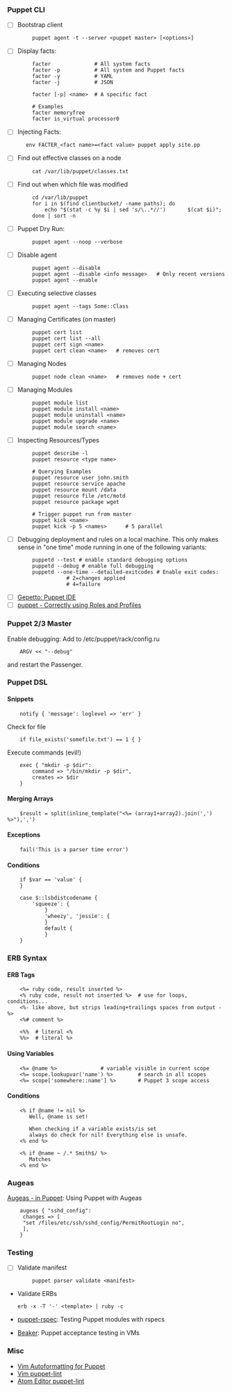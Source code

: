 ### Puppet CLI

- [ ] Bootstrap client
```shell
        puppet agent -t --server <puppet master> [<options>]
```
- [ ] Display facts:
```shell
        facter              # All system facts
        facter -p           # All system and Puppet facts
        facter -y           # YAML
        facter -j           # JSON

        facter [-p] <name>  # A specific fact

        # Examples
        facter memoryfree
        facter is_virtual processor0
```
- [ ] Injecting Facts:
```shell
      env FACTER_<fact name>=<fact value> puppet apply site.pp
```     
- [ ]   Find out effective classes on a node
```shell
        cat /var/lib/puppet/classes.txt
```
- [ ]   Find out when which file was modified
```shell
        cd /var/lib/puppet
        for i in $(find clientbucket/ -name paths); do
            echo "$(stat -c %y $i | sed 's/\..*//')       $(cat $i)";
        done | sort -n
```
- [ ]   Puppet Dry Run:
```shell
        puppet agent --noop --verbose
```
- [ ]   Disable agent
```shell
        puppet agent --disable
        puppet agent --disable <info message>   # Only recent versions
        puppet agent --enable
```
- [ ]   Executing selective classes
```shell
        puppet agent --tags Some::Class
```
- [ ]   Managing Certificates (on master)
```shell
        puppet cert list
        puppet cert list --all
        puppet cert sign <name>
        puppet cert clean <name>   # removes cert
```
- [ ]   Managing Nodes
```shell
        puppet node clean <name>   # removes node + cert
```
- [ ]   Managing Modules
```shell
        puppet module list
        puppet module install <name>
        puppet module uninstall <name>
        puppet module upgrade <name>
        puppet module search <name>
```
- [ ]   Inspecting Resources/Types
```shell
        puppet describe -l
        puppet resource <type name>

        # Querying Examples
        puppet resource user john.smith
        puppet resource service apache
        puppet resource mount /data
        puppet resource file /etc/motd
        puppet resource package wget

        # Trigger puppet run from master
        puppet kick <name>
        puppet kick -p 5 <names>      # 5 parallel
```
- [ ]   Debugging deployment and rules on a local machine. This only makes
    sense in "one time" mode running in one of the following variants:
```shell
        puppetd --test # enable standard debugging options
        puppetd --debug # enable full debugging
        puppetd --one-time --detailed-exitcodes # Enable exit codes:
                   # 2=changes applied
                   # 4=failure
```
- [ ]   [Gepetto: Puppet IDE](http://puppetlabs.com/blog/geppetto-a-puppet-ide)
- [ ]   [puppet - Correctly using Roles and Profiles](http://www.craigdunn.org/2012/05/239/)

### Puppet 2/3 Master

Enable debugging: Add to /etc/puppet/rack/config.ru
```shell
    ARGV << "--debug"
```
and restart the Passenger.

### Puppet DSL

#### Snippets
```shell
    notify { 'message': loglevel => 'err' }
```
Check for file
```shell
    if file_exists('somefile.txt') == 1 { }
```
Execute commands (evil!)
```shell
    exec { "mkdir -p $dir":
        command => "/bin/mkdir -p $dir",
        creates => $dir
    }
```
#### Merging Arrays
```shell
    $result = split(inline_template("<%= (array1+array2).join(',') %>"),',')
```
#### Exceptions
```shell
    fail('This is a parser time error')
```
#### Conditions
```shell
    if $var == 'value' {
    }

    case $::lsbdistcodename {
        'squeeze': {
            }
            'wheezy', 'jessie': {
            }
            default {
            }
    }
```
### ERB Syntax

#### ERB Tags
```shell
    <%= ruby code, result inserted %>
    <% ruby code, result not inserted %>  # use for loops, conditions...
    <%- like above, but strips leading+trailings spaces from output -%>
    <%# comment %>

    <%%  # literal <%
    %%>  # literal %>
```
#### Using Variables
```shell
    <%= @name %>              # variable visible in current scope
    <%= scope.lookupvar('name') %>        # search in all scopes
    <%= scope['somewhere::name'] %>       # Puppet 3 scope access
```
#### Conditions
```shell
    <% if @name != nil %>
       Well, @name is set!

       When checking if a variable exists/is set 
       always do check for nil! Everything else is unsafe.
    <% end %>

    <% if @name ~ /.* Smith$/ %>
       Matches
    <% end %>
```
### Augeas

[Augeas - in Puppet](http://projects.puppetlabs.com/projects/1/wiki/Puppet_Augeas):
Using Puppet with Augeas
```shell
    augeas { "sshd_config":
     changes => [
     "set /files/etc/ssh/sshd_config/PermitRootLogin no",
     ],
    }
```
### Testing

- [ ]   Validate manifest
```shell
        puppet parser validate <manifest>
```
-   Validate ERBs

        erb -x -T '-' <template> | ruby -c 

-   [puppet-rspec](http://rspec-puppet.com/): Testing Puppet modules with rspecs
-   [Beaker](https://github.com/puppetlabs/beaker/wiki/Overview): Puppet acceptance testing in VMs

### Misc

-   [Vim Autoformatting for Puppet](http://blog.netways.de/2012/10/30/puppet-und-vim/)
-   [Vim puppet-lint](https://blog.netways.de/2012/11/13/vim-puppet-lint-und-syntastic/)
-   [Atom Editor puppet-lint](https://atom.io/packages/atom-lint)
